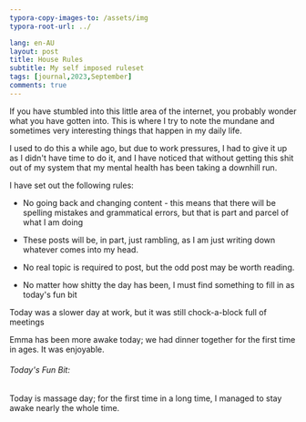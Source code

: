 ```yaml
---
typora-copy-images-to: /assets/img
typora-root-url: ../

lang: en-AU
layout: post
title: House Rules
subtitle: My self imposed ruleset
tags: [journal,2023,September]
comments: true 
---
```


If you have stumbled into this little area of the internet, you probably wonder what you have gotten into. This is where I try to note the mundane and sometimes very interesting things that happen in my daily life.

I used to do this a while ago, but due to work pressures, I had to give it up as I didn't have time to do it, and I have noticed that without getting this shit out of my system that my mental health has been taking a downhill run.

I have set out the following rules:

* No going back and changing content - this means that there will be spelling mistakes and grammatical errors, but that is part and parcel of what I am doing

* These posts will be, in part, just rambling, as I am just writing down whatever comes into my head.
* No real topic is required to post, but the odd post may be worth reading.
* No matter how shitty the day has been, I must find something to fill in as today's fun bit

Today was a slower day at work, but it was still chock-a-block full of meetings

Emma has been more awake today; we had dinner together for the first time in ages. It was enjoyable.

###### Today's Fun Bit:

Today is massage day; for the first time in a long time, I managed to stay awake nearly the whole time.


